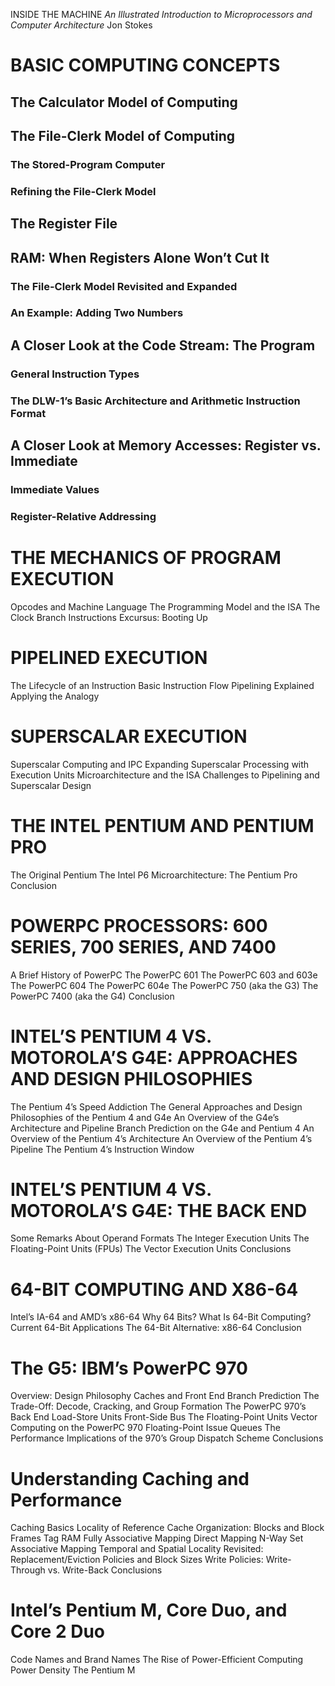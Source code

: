 INSIDE THE MACHINE
_An Illustrated Introduction to Microprocessors and Computer Architecture_
Jon Stokes
# BASIC COMPUTING CONCEPTS
## The Calculator Model of Computing
## The File-Clerk Model of Computing
### The Stored-Program Computer
### Refining the File-Clerk Model
## The Register File
## RAM: When Registers Alone Won’t Cut It
### The File-Clerk Model Revisited and Expanded
### An Example: Adding Two Numbers
## A Closer Look at the Code Stream: The Program
### General Instruction Types
### The DLW-1’s Basic Architecture and Arithmetic Instruction Format
## A Closer Look at Memory Accesses: Register vs. Immediate
### Immediate Values
### Register-Relative Addressing
# THE MECHANICS OF PROGRAM EXECUTION
Opcodes and Machine Language
The Programming Model and the ISA
The Clock
Branch Instructions
Excursus: Booting Up
# PIPELINED EXECUTION
The Lifecycle of an Instruction
Basic Instruction Flow
Pipelining Explained
Applying the Analogy
# SUPERSCALAR EXECUTION
Superscalar Computing and IPC
Expanding Superscalar Processing with Execution Units
Microarchitecture and the ISA
Challenges to Pipelining and Superscalar Design
# THE INTEL PENTIUM AND PENTIUM PRO
The Original Pentium
The Intel P6 Microarchitecture: The Pentium Pro
Conclusion
# POWERPC PROCESSORS: 600 SERIES, 700 SERIES, AND 7400
A Brief History of PowerPC
The PowerPC 601
The PowerPC 603 and 603e
The PowerPC 604
The PowerPC 604e
The PowerPC 750 (aka the G3)
The PowerPC 7400 (aka the G4)
Conclusion
# INTEL’S PENTIUM 4 VS. MOTOROLA’S G4E: APPROACHES AND DESIGN PHILOSOPHIES
The Pentium 4’s Speed Addiction
The General Approaches and Design Philosophies of the Pentium 4 and G4e
An Overview of the G4e’s Architecture and Pipeline
Branch Prediction on the G4e and Pentium 4
An Overview of the Pentium 4’s Architecture
An Overview of the Pentium 4’s Pipeline
The Pentium 4’s Instruction Window
# INTEL’S PENTIUM 4 VS. MOTOROLA’S G4E: THE BACK END
Some Remarks About Operand Formats
The Integer Execution Units
The Floating-Point Units (FPUs)
The Vector Execution Units
Conclusions
# 64-BIT COMPUTING AND X86-64
Intel’s IA-64 and AMD’s x86-64
Why 64 Bits?
What Is 64-Bit Computing?
Current 64-Bit Applications
The 64-Bit Alternative: x86-64
Conclusion
# The G5: IBM’s PowerPC 970
Overview: Design Philosophy
Caches and Front End
Branch Prediction
The Trade-Off: Decode, Cracking, and Group Formation
The PowerPC 970’s Back End
Load-Store Units
Front-Side Bus
The Floating-Point Units
Vector Computing on the PowerPC 970
Floating-Point Issue Queues
The Performance Implications of the 970’s Group Dispatch Scheme
Conclusions
# Understanding Caching and Performance
Caching Basics
Locality of Reference
Cache Organization: Blocks and Block Frames
Tag RAM
Fully Associative Mapping
Direct Mapping
N-Way Set Associative Mapping
Temporal and Spatial Locality Revisited: Replacement/Eviction Policies and
Block Sizes
Write Policies: Write-Through vs. Write-Back
Conclusions
# Intel’s Pentium M, Core Duo, and Core 2 Duo
Code Names and Brand Names
The Rise of Power-Efficient Computing
Power Density
The Pentium M